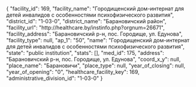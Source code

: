 {
    "facility_id": 169,
    "facility_name": "Городищенский дом-интернат для детей инвалидов с особенностями психофизического развития",
    "district_id": "1-03-0",
    "district_name": "Барановичский район",
    "facility_url": "http:\/\/healthcare.by\/instinfo.php?orgnum=26671",
    "facility_address": "Барановичский р-н, пос. Городище, ул. Едунова",
    "facility_type": null,
    "ap_1": "50",
    "name": "Городищенский дом-интернат для детей инвалидов с особенностями психофизического развития",
    "state": "public institution",
    "stats": [],
    "med_id": 175,
    "address": "Барановичский р-н, пос. Городище, ул. Едунова",
    "coord_x_y": null,
    "place_name": "Барановичи",
    "place_type": null,
    "year_of_closing": null,
    "year_of_opening": "0",
    "healthcare_facility_key": 169,
    "administrative_division_id": "1-03-0"
}